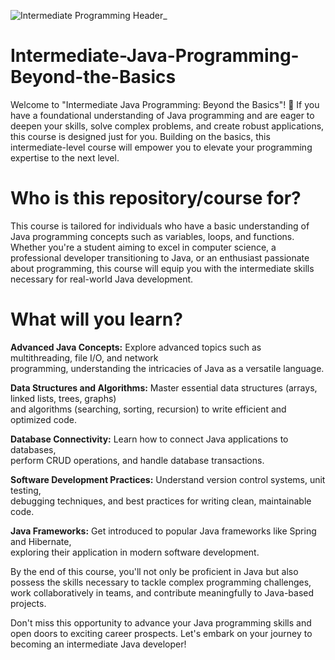 

![Intermediate Programming Header_](https://github.com/SG-Hangaan/Intermediate-Java-Programming-Beyond-the-Basics/assets/127215110/4af61ff5-acfc-4d5d-a195-d1983c9a6d64)

# Intermediate-Java-Programming-Beyond-the-Basics
Welcome to "Intermediate Java Programming: Beyond the Basics"! 🚀 If you have a foundational understanding of Java programming and are eager to deepen your skills, solve complex problems, and create robust applications, this course is designed just for you. Building on the basics, this intermediate-level course will empower you to elevate your programming expertise to the next level.


# Who is this repository/course for?
This course is tailored for individuals who have a basic understanding of Java programming concepts such as variables, loops, and functions. Whether you're a student aiming to excel in computer science, a professional developer transitioning to Java, or an enthusiast passionate about programming, this course will equip you with the intermediate skills necessary for real-world Java development.


# What will you learn?

**Advanced Java Concepts:** Explore advanced topics such as multithreading, file I/O, and network <br>
programming, understanding the intricacies of Java as a versatile language. <br>

**Data Structures and Algorithms:** Master essential data structures (arrays, linked lists, trees, graphs) <br>
and algorithms (searching, sorting, recursion) to write efficient and optimized code. <br>

**Database Connectivity:** Learn how to connect Java applications to databases,  <br>
perform CRUD operations, and handle database transactions. <br>

**Software Development Practices:** Understand version control systems, unit testing,  <br>
debugging techniques, and best practices for writing clean, maintainable code. <br>

**Java Frameworks:** Get introduced to popular Java frameworks like Spring and Hibernate,  <br>
exploring their application in modern software development. <br>


By the end of this course, you'll not only be proficient in Java but also possess the skills necessary to tackle complex programming challenges, work collaboratively in teams, and contribute meaningfully to Java-based projects. <br>

Don't miss this opportunity to advance your Java programming skills and open doors to exciting career prospects. Let's embark on your journey to becoming an intermediate Java developer! <br>

